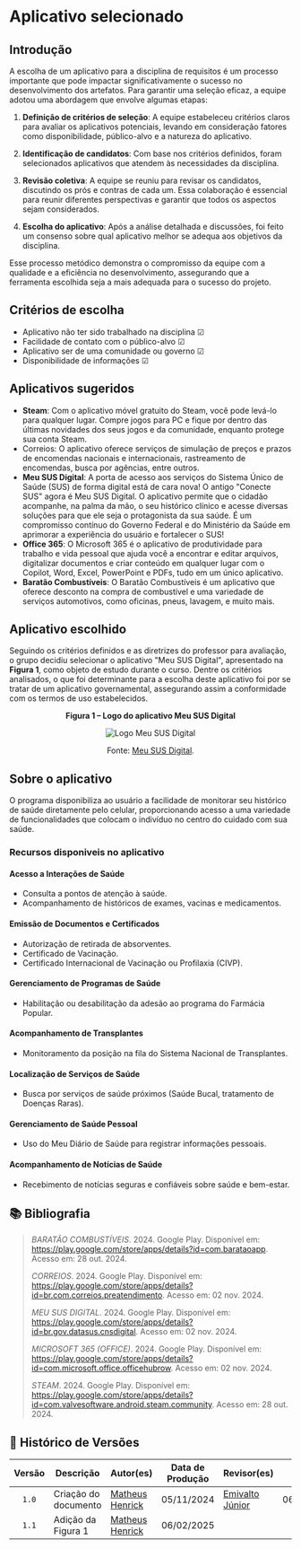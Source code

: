 # Aplicativo selecionado



## Introdução

A escolha de um aplicativo para a disciplina de requisitos é um processo importante que pode impactar significativamente o sucesso no desenvolvimento dos artefatos. Para garantir uma seleção eficaz, a equipe adotou uma abordagem que envolve algumas etapas:

1. **Definição de critérios de seleção**: A equipe estabeleceu critérios claros para avaliar os aplicativos potenciais, levando em consideração fatores como disponibilidade, público-alvo e a natureza do aplicativo.

2. **Identificação de candidatos**: Com base nos critérios definidos, foram selecionados aplicativos que atendem às necessidades da disciplina.

3. **Revisão coletiva**: A equipe se reuniu para revisar os candidatos, discutindo os prós e contras de cada um. Essa colaboração é essencial para reunir diferentes perspectivas e garantir que todos os aspectos sejam considerados.

4. **Escolha do aplicativo**: Após a análise detalhada e discussões, foi feito um consenso sobre qual aplicativo melhor se adequa aos objetivos da disciplina.

Esse processo metódico demonstra o compromisso da equipe com a qualidade e a eficiência no desenvolvimento, assegurando que a ferramenta escolhida seja a mais adequada para o sucesso do projeto.



## Critérios de escolha 

* Aplicativo não ter sido trabalhado na disciplina ☑
* Facilidade de contato com o público-alvo ☑
* Aplicativo ser de uma comunidade ou governo ☑
* Disponibilidade de informações ☑



## Aplicativos sugeridos

* **Steam**: Com o aplicativo móvel gratuito do Steam, você pode levá-lo para qualquer lugar. Compre jogos para PC e fique por dentro das últimas novidades dos seus jogos e da comunidade, enquanto protege sua conta Steam.
* Correios: O aplicativo oferece serviços de simulação de preços e prazos de encomendas nacionais e internacionais, rastreamento de encomendas, busca por agências, entre outros.
* **Meu SUS Digital**: A porta de acesso aos serviços do Sistema Único de Saúde (SUS) de forma digital está de cara nova! O antigo "Conecte SUS" agora é Meu SUS Digital. O aplicativo permite que o cidadão acompanhe, na palma da mão, o seu histórico clínico e acesse diversas soluções para que ele seja o protagonista da sua saúde. É um compromisso contínuo do Governo Federal e do Ministério da Saúde em aprimorar a experiência do usuário e fortalecer o SUS!
* **Office 365**: O Microsoft 365 é o aplicativo de produtividade para trabalho e vida pessoal que ajuda você a encontrar e editar arquivos, digitalizar documentos e criar conteúdo em qualquer lugar com o Copilot, Word, Excel, PowerPoint e PDFs, tudo em um único aplicativo.
* **Baratão Combustíveis**: O Baratão Combustíveis é um aplicativo que oferece desconto na compra de combustível e uma variedade de serviços automotivos, como oficinas, pneus, lavagem, e muito mais.


  
## Aplicativo escolhido 

Seguindo os critérios definidos e as diretrizes do professor para avaliação, o grupo decidiu selecionar o aplicativo "Meu SUS Digital", apresentado na **Figura 1**, como objeto de estudo durante o curso. Dentre os critérios analisados, o que foi determinante para a escolha deste aplicativo foi por se tratar de um aplicativo governamental, assegurando assim a conformidade com os termos de uso estabelecidos.

<div align="center">
    <p><strong>Figura 1 – Logo do aplicativo Meu SUS Digital</strong></p>
</div>

<center>

![Logo Meu SUS Digital](../imagens/meu-sus-digital-logo.png)

</center>

<div align="center">
   <p>Fonte: <a href="https://meususdigital.saude.gov.br">Meu SUS Digital</a>.</p>
</div>



## Sobre o aplicativo 

O programa disponibiliza ao usuário a facilidade de monitorar seu histórico de saúde diretamente pelo celular, proporcionando acesso a uma variedade de funcionalidades que colocam o indivíduo no centro do cuidado com sua saúde. 



### Recursos disponiveis no aplicativo
#### **Acesso a Interações de Saúde**
   - Consulta a pontos de atenção à saúde.
   - Acompanhamento de históricos de exames, vacinas e medicamentos.

#### **Emissão de Documentos e Certificados**
   - Autorização de retirada de absorventes.
   - Certificado de Vacinação.
   - Certificado Internacional de Vacinação ou Profilaxia (CIVP).

#### **Gerenciamento de Programas de Saúde**
   - Habilitação ou desabilitação da adesão ao programa do Farmácia Popular.

#### **Acompanhamento de Transplantes**
   - Monitoramento da posição na fila do Sistema Nacional de Transplantes.

#### **Localização de Serviços de Saúde**
   - Busca por serviços de saúde próximos (Saúde Bucal, tratamento de Doenças Raras).

#### **Gerenciamento de Saúde Pessoal**
   - Uso do Meu Diário de Saúde para registrar informações pessoais.

#### **Acompanhamento de Notícias de Saúde**
   - Recebimento de notícias seguras e confiáveis sobre saúde e bem-estar.



## 📚 Bibliografia

> _BARATÃO COMBUSTÍVEIS_. 2024. Google Play. Disponível em: <https://play.google.com/store/apps/details?id=com.barataoapp>. Acesso em: 28 out. 2024.
>
> _CORREIOS_. 2024. Google Play. Disponível em: <https://play.google.com/store/apps/details?id=br.com.correios.preatendimento>. Acesso em: 02 nov. 2024.
>
> _MEU SUS DIGITAL_. 2024. Google Play. Disponível em: <https://play.google.com/store/apps/details?id=br.gov.datasus.cnsdigital>. Acesso em: 02 nov. 2024.
>
> _MICROSOFT 365 (OFFICE)_. 2024. Google Play. Disponível em: <https://play.google.com/store/apps/details?id=com.microsoft.office.officehubrow>. Acesso em: 02 nov. 2024.
>
> _STEAM_. 2024. Google Play. Disponível em: <https://play.google.com/store/apps/details?id=com.valvesoftware.android.steam.community>. Acesso em: 28 out. 2024.



## 📑 Histórico de Versões

| Versão | Descrição | Autor(es) | Data de Produção | Revisor(es) | Data de Revisão | 
| :----: | --------- | --------- | :--------------: | ----------- | :-------------: |
| `1.0`  | Criação do documento | [Matheus Henrick](https://github.com/MatheusHenrickSantos) | 05/11/2024 | [Emivalto Júnior](https://github.com/EmivaltoJrr) | 06/11/2024 |
| `1.1`  | Adição da Figura 1 | [Matheus Henrick](https://github.com/MatheusHenrickSantos) | 06/02/2025 |  |  |
